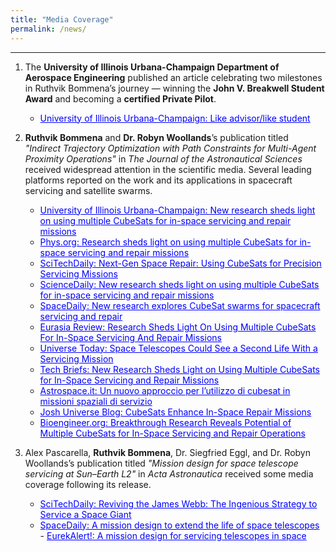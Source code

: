 ```yaml
---
title: "Media Coverage"
permalink: /news/
---
```


---

1. The **University of Illinois Urbana-Champaign Department of Aerospace Engineering** published an article celebrating two milestones in Ruthvik Bommena’s journey — winning the **John V. Breakwell Student Award** and becoming a **certified Private Pilot**.

    - <a href="https://aerospace.illinois.edu/news/74141" target="_blank" style="color:blue">University of Illinois Urbana-Champaign: Like advisor/like student</a>

2. **Ruthvik Bommena** and **Dr. Robyn Woollands**’s publication titled *"Indirect Trajectory Optimization with Path Constraints for Multi-Agent Proximity Operations"* in *The Journal of the Astronautical Sciences* received widespread attention in the scientific media. Several leading platforms reported on the work and its applications in spacecraft servicing and satellite swarms.

    - <a href="https://aerospace.illinois.edu/news/73647" target="_blank" style="color:blue">University of Illinois Urbana-Champaign: New research sheds light on using multiple CubeSats for in-space servicing and repair missions</a>  
    - <a href="https://phys.org/news/2025-02-multiple-cubesats-space-missions.html" target="_blank" style="color:blue">Phys.org: Research sheds light on using multiple CubeSats for in-space servicing and repair missions</a>  
    - <a href="https://scitechdaily.com/next-gen-space-repair-using-cubesats-for-precision-servicing-missions/" target="_blank" style="color:blue">SciTechDaily: Next-Gen Space Repair: Using CubeSats for Precision Servicing Missions</a>  
    - <a href="https://www.sciencedaily.com/releases/2025/02/250214123711.htm" target="_blank" style="color:blue">ScienceDaily: New research sheds light on using multiple CubeSats for in-space servicing and repair missions</a>  
    - <a href="https://www.spacedaily.com/reports/New_research_explores_CubeSat_swarms_for_spacecraft_servicing_and_repair_999.html" target="_blank" style="color:blue">SpaceDaily: New research explores CubeSat swarms for spacecraft servicing and repair</a>  
    - <a href="https://www.eurasiareview.com/15022025-research-sheds-light-on-using-multiple-cubesats-for-in-space-servicing-and-repair-missions/" target="_blank" style="color:blue">Eurasia Review: Research Sheds Light On Using Multiple CubeSats For In-Space Servicing And Repair Missions</a>  
    - <a href="https://www.universetoday.com/articles/space-telescopes-could-see-a-second-life-with-a-servicing-mission" target="_blank" style="color:blue">Universe Today: Space Telescopes Could See a Second Life With a Servicing Mission</a>  
    - <a href="https://www.techbriefs.com/component/content/article/52834-new-research-sheds-light-on-using-multiple-cubesats-for-in-space-servicing-and-repair-missions" target="_blank" style="color:blue">Tech Briefs: New Research Sheds Light on Using Multiple CubeSats for In-Space Servicing and Repair Missions</a>  
    - <a href="https://www.astrospace.it/2025/02/17/un-nuovo-approccio-per-lutilizzo-di-cubesat-in-missioni-spaziali-di-servizio/" target="_blank" style="color:blue">Astrospace.it: Un nuovo approccio per l’utilizzo di cubesat in missioni spaziali di servizio</a>  
    - <a href="https://blog.joshuniverse.com/cubesats-enhance-in-space-repair-missions/" target="_blank" style="color:blue">Josh Universe Blog: CubeSats Enhance In-Space Repair Missions</a>  
    - <a href="https://bioengineer.org/breakthrough-research-reveals-potential-of-multiple-cubesats-for-in-space-servicing-and-repair-operations/" target="_blank" style="color:blue">Bioengineer.org: Breakthrough Research Reveals Potential of Multiple CubeSats for In-Space Servicing and Repair Operations</a>


3. Alex Pascarella, **Ruthvik Bommena**, Dr. Siegfried Eggl, and Dr. Robyn Woollands’s publication titled *"Mission design for space telescope servicing at Sun–Earth L2"* in *Acta Astronautica* received some media coverage following its release.
    - <a href="https://scitechdaily.com/reviving-the-james-webb-the-ingenious-strategy-to-service-a-space-giant/" target="_blank" style="color:blue">SciTechDaily: Reviving the James Webb: The Ingenious Strategy to Service a Space Giant</a>  
    - <a href="https://www.spacedaily.com/reports/A_mission_design_to_extend_the_life_of_space_telescopes_999.html" target="_blank" style="color:blue">SpaceDaily: A mission design to extend the life of space telescopes</a>     - <a href="https://www.eurekalert.org/news-releases/1067052" target="_blank" style="color:blue">EurekAlert!: A mission design for servicing telescopes in space</a>  
